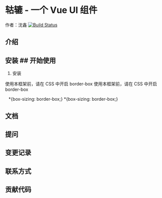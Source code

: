 # 轱辘 - 一个 Vue UI 组件


作者：沈鑫	[![Build Status](https://travis-ci.com/botshen/gulu-Demo.svg?branch=main)](https://travis-ci.com/botshen/gulu-Demo)

## 介绍


## 安装	## 开始使用

1. 安装


使用本框架前，请在 CSS 中开启 border-box	使用本框架前，请在 CSS 中开启 border-box


```	```
*{box-sizing: border-box;}	*{box-sizing: border-box;}
```	```

## 文档

## 提问

## 变更记录

## 联系方式

## 贡献代码

